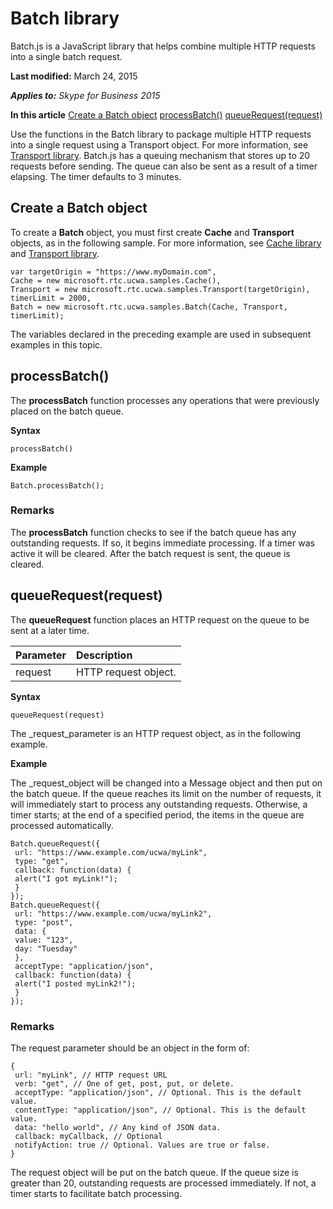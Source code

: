
# Batch library
Batch.js is a JavaScript library that helps combine multiple HTTP requests into a single batch request.

 **Last modified:** March 24, 2015

 _**Applies to:** Skype for Business 2015_

 **In this article**
 [Create a Batch object](#sectionSection0)
 [processBatch()](#sectionSection1)
 [queueRequest(request)](#sectionSection2)


Use the functions in the Batch library to package multiple HTTP requests into a single request using a Transport object. For more information, see [Transport library](TransportLibrary.md). 
Batch.js has a queuing mechanism that stores up to 20 requests before sending. The queue can also be sent as a result of a timer elapsing. The timer defaults to 3 minutes.

## Create a Batch object
<a name="sectionSection0"> </a>

To create a **Batch** object, you must first create **Cache** and **Transport** objects, as in the following sample. For more information, see [Cache library](CacheLibrary.md) and [Transport library](TransportLibrary.md).


```
var targetOrigin = "https://www.myDomain.com",
Cache = new microsoft.rtc.ucwa.samples.Cache(),
Transport = new microsoft.rtc.ucwa.samples.Transport(targetOrigin),
timerLimit = 2000,
Batch = new microsoft.rtc.ucwa.samples.Batch(Cache, Transport, timerLimit);
```

The variables declared in the preceding example are used in subsequent examples in this topic.


## processBatch()
<a name="sectionSection1"> </a>

The **processBatch** function processes any operations that were previously placed on the batch queue.

 **Syntax**




```
processBatch()
```

 **Example**




```
Batch.processBatch();
```


### Remarks

The **processBatch** function checks to see if the batch queue has any outstanding requests. If so, it begins immediate processing. If a timer was active it will be cleared. After the batch request is sent, the queue is cleared.


## queueRequest(request)
<a name="sectionSection2"> </a>

The **queueRequest** function places an HTTP request on the queue to be sent at a later time.



|**Parameter**|**Description**|
|:-----|:-----|
|request|HTTP request object.|
 **Syntax**




```
queueRequest(request)
```

The _request_parameter is an HTTP request object, as in the following example.

 **Example**

The _request_object will be changed into a Message object and then put on the batch queue. If the queue reaches its limit on the number of requests, it will immediately start to process any outstanding requests. Otherwise, a timer starts; at the end of a specified period, the items in the queue are processed automatically.




```
Batch.queueRequest({
 url: "https://www.example.com/ucwa/myLink",
 type: "get",
 callback: function(data) {
 alert("I got myLink!");
 }
});
Batch.queueRequest({
 url: "https://www.example.com/ucwa/myLink2",
 type: "post",
 data: {
 value: "123",
 day: "Tuesday"
 },
 acceptType: "application/json",
 callback: function(data) {
 alert("I posted myLink2!");
 }
});
```


### Remarks

The request parameter should be an object in the form of:


```
{
 url: "myLink", // HTTP request URL
 verb: "get", // One of get, post, put, or delete.
 acceptType: "application/json", // Optional. This is the default value.
 contentType: "application/json", // Optional. This is the default value.
 data: "hello world", // Any kind of JSON data.
 callback: myCallback, // Optional
 notifyAction: true // Optional. Values are true or false.
}
```

The request object will be put on the batch queue. If the queue size is greater than 20, outstanding requests are processed immediately. If not, a timer starts to facilitate batch processing.


